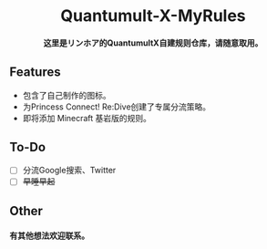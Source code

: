 <h1 align="center">
Quantumult-X-MyRules
</h1>

<h4 align="center">这里是リンホア的QuantumultX自建规则仓库，请随意取用。</h4>

## Features

- 包含了自己制作的图标。
- 为Princess Connect! Re:Dive创建了专属分流策略。
- 即将添加 Minecraft 基岩版的规则。

## To-Do

- [ ] 分流Google搜索、Twitter
- [ ] ~~早睡早起~~

## Other

<h4>有其他想法欢迎联系。</h4>
